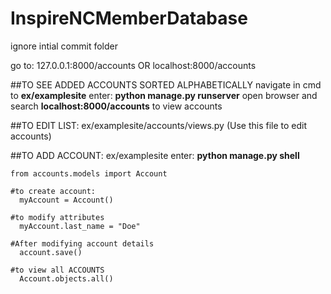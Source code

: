 # InspireNCMemberDatabase

ignore intial commit folder

go to:
127.0.0.1:8000/accounts
OR
localhost:8000/accounts

##TO SEE ADDED ACCOUNTS SORTED ALPHABETICALLY
navigate in cmd to **ex/examplesite**
enter: **python manage.py runserver**
open browser and search **localhost:8000/accounts** to view accounts


##TO EDIT LIST:
ex/examplesite/accounts/views.py (Use this file to edit accounts)

##TO ADD ACCOUNT:
ex/examplesite
enter: **python manage.py shell**

```
from accounts.models import Account

#to create account:
  myAccount = Account()

#to modify attributes
  myAccount.last_name = "Doe"

#After modifying account details
  account.save()

#to view all ACCOUNTS
  Account.objects.all()

```
